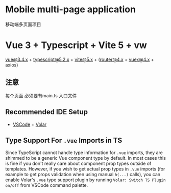 # Mobile multi-page application

移动端多页面项目

# Vue 3 + Typescript + Vite 5 + vw

vue@3.4.x + typescript@5.2.x + vite@5.x + (router@4.x + vuex@4.x + axios)

## 注意
每个页面 必须要有main.ts 入口文件

## Recommended IDE Setup

- [VSCode](https://code.visualstudio.com/) + [Volar](https://marketplace.visualstudio.com/items?itemName=johnsoncodehk.volar)

## Type Support For `.vue` Imports in TS

Since TypeScript cannot handle type information for `.vue` imports, they are shimmed to be a generic Vue component type by default. In most cases this is fine if you don't really care about component prop types outside of templates. However, if you wish to get actual prop types in `.vue` imports (for example to get props validation when using manual `h(...)` calls), you can enable Volar's `.vue` type support plugin by running `Volar: Switch TS Plugin on/off` from VSCode command palette.
